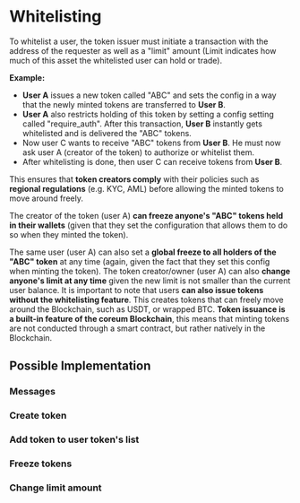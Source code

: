 
# Whitelisting
To whitelist a user, the token issuer must initiate a transaction with the address of the requester as well as a "limit" amount (Limit indicates how much of this asset the whitelisted user can hold or trade).

**Example:**
- **User A** issues a new token called "ABC" and sets the config in a way that the newly minted tokens are transferred to **User B**.
- **User A** also restricts holding of this token by setting a config setting called "require_auth". After this transaction, **User B** instantly gets whitelisted and is delivered the "ABC" tokens.
- Now user C wants to receive "ABC" tokens from **User B**. He must now ask user A (creator of the token) to authorize or whitelist them.
- After whitelisting is done, then user C can receive tokens from **User B**.

This ensures that **token creators comply** with their policies such as **regional regulations** (e.g. KYC, AML) before allowing the minted tokens to move around freely.

The creator of the token (user A) **can freeze anyone's "ABC" tokens held in their wallets** (given that they set the configuration that allows them to do so when they minted the token).

The same user (user A) can also set a **global freeze to all holders of the "ABC" token** at any time (again, given the fact that they set this config when minting the token).
The token creator/owner (user A) can also **change anyone's limit at any time** given the new limit is not smaller than the current user balance.
It is important to note that users **can also issue tokens without the whitelisting feature**. This creates tokens that can freely move around the Blockchain, such as USDT, or wrapped BTC.
**Token issuance is a built-in feature of the coreum Blockchain**, this means that minting tokens are not conducted through a smart contract, but rather natively in the Blockchain.


## Possible Implementation

### Messages
### Create token

### Add token to user token's list

### Freeze tokens

### Change limit amount
